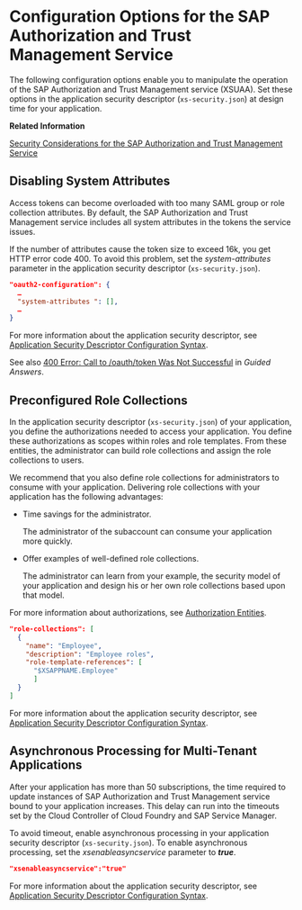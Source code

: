 <!-- loio3654087e15864b49a1bca3967a54a095 -->

# Configuration Options for the SAP Authorization and Trust Management Service

The following configuration options enable you to manipulate the operation of the SAP Authorization and Trust Management service \(XSUAA\). Set these options in the application security descriptor \(`xs-security.json`\) at design time for your application.

**Related Information**  


[Security Considerations for the SAP Authorization and Trust Management Service](security-considerations-for-the-sap-authorization-and-trust-management-service-f117cab.md#loiof117cab6b92d438cb2a0b5204713994b "Decisions you make when using or administrating the SAP Authorization and Trust Management service (XSUAA) can have an impact on the security of your applications. The information provided is meant to help you decide.")

 <a name="loio974545ba325a493680870ad9d38d7ff3"/>

<!-- loio974545ba325a493680870ad9d38d7ff3 -->

## Disabling System Attributes

Access tokens can become overloaded with too many SAML group or role collection attributes. By default, the SAP Authorization and Trust Management service includes all system attributes in the tokens the service issues.

If the number of attributes cause the token size to exceed 16k, you get HTTP error code 400. To avoid this problem, set the *system-attributes* parameter in the application security descriptor \(`xs-security.json`\).

```json
"oauth2-configuration": {
  … 
  "system-attributes ": [],
  …
}
```

For more information about the application security descriptor, see [Application Security Descriptor Configuration Syntax](../30-development/application-security-descriptor-configuration-syntax-517895a.md).

See also [400 Error: Call to /oauth/token Was Not Successful](https://ga.support.sap.com/dtp/viewer/index.html#/tree/2212/actions/28290:40211) in *Guided Answers*.

 <a name="loio6f51fa1ac4ab472ebdf5b38afd4d65bc"/>

<!-- loio6f51fa1ac4ab472ebdf5b38afd4d65bc -->

## Preconfigured Role Collections

In the application security descriptor \(`xs-security.json`\) of your application, you define the authorizations needed to access your application. You define these authorizations as scopes within roles and role templates. From these entities, the administrator can build role collections and assign the role collections to users.

We recommend that you also define role collections for administrators to consume with your application. Delivering role collections with your application has the following advantages:

-   Time savings for the administrator.

    The administrator of the subaccount can consume your application more quickly.

-   Offer examples of well-defined role collections.

    The administrator can learn from your example, the security model of your application and design his or her own role collections based upon that model.


For more information about authorizations, see [Authorization Entities](authorization-entities-5d8ed75.md).

```json
"role-collections": [
  {
    "name": "Employee",
    "description": "Employee roles",
    "role-template-references": [
      "$XSAPPNAME.Employee"
      ]
  }
]
```

For more information about the application security descriptor, see [Application Security Descriptor Configuration Syntax](../30-development/application-security-descriptor-configuration-syntax-517895a.md).

 <a name="loioc951392e3b6e4561bde2c0e8e21c8a0d"/>

<!-- loioc951392e3b6e4561bde2c0e8e21c8a0d -->

## Asynchronous Processing for Multi-Tenant Applications

After your application has more than 50 subscriptions, the time required to update instances of SAP Authorization and Trust Management service bound to your application increases. This delay can run into the timeouts set by the Cloud Controller of Cloud Foundry and SAP Service Manager.

To avoid timeout, enable asynchronous processing in your application security descriptor \(`xs-security.json`\). To enable asynchronous processing, set the *xsenableasyncservice* parameter to ***true***.

```json
"xsenableasyncservice":"true"
```

For more information about the application security descriptor, see [Application Security Descriptor Configuration Syntax](../30-development/application-security-descriptor-configuration-syntax-517895a.md).

